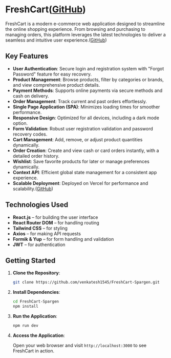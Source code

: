 
# FreshCart([GitHub][1])

FreshCart is a modern e-commerce web application designed to streamline the online shopping experience. From browsing and purchasing to managing orders, this platform leverages the latest technologies to deliver a seamless and intuitive user experience.([GitHub][2])

## Key Features

* **User Authentication**: Secure login and registration system with "Forgot Password" feature for easy recovery.
* **Product Management**: Browse products, filter by categories or brands, and view comprehensive product details.
* **Payment Methods**: Supports online payments via secure methods and cash on delivery.
* **Order Management**: Track current and past orders effortlessly.
* **Single Page Application (SPA)**: Minimizes loading times for smoother performance.
* **Responsive Design**: Optimized for all devices, including a dark mode option.
* **Form Validation**: Robust user registration validation and password recovery codes.
* **Cart Management**: Add, remove, or adjust product quantities dynamically.
* **Order Creation**: Create and view cash or card orders instantly, with a detailed order history.
* **Wishlist**: Save favorite products for later or manage preferences dynamically.
* **Context API**: Efficient global state management for a consistent app experience.
* **Scalable Deployment**: Deployed on Vercel for performance and scalability.([GitHub][2])


## Technologies Used

- **React.js** – for building the user interface  
- **React Router DOM** – for handling routing  
- **Tailwind CSS** – for styling  
- **Axios** – for making API requests  
- **Formik & Yup** – for form handling and validation  
- **JWT** – for authentication



## Getting Started

1. **Clone the Repository**:

   ```bash
   git clone https://github.com/venkatesh1545/FreshCart-Spargen.git
   ```



2. **Install Dependencies**:

   ```bash
   cd FreshCart-Spargen
   npm install
   ```



3. **Run the Application**:

   ```bash
   npm run dev
   ```



4. **Access the Application**:

   Open your web browser and visit `http://localhost:3000` to see FreshCart in action.


[1]: https://github.com/venkatesh1545/FreshCart-Spargen "Venkatesh1545/FreshCart-Spargen: Groceries E-Commerce Website - GitHub"
[2]: https://github.com/venkatesh1545/FreshCart-Spargen "Venkatesh1545/FreshCart-Spargen: Groceries E-Commerce Website - GitHub"
